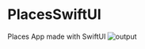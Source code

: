 # PlacesSwiftUI
Places App made with SwiftUI
![output](https://user-images.githubusercontent.com/70090469/130355515-7028ac7c-c303-4301-be2a-6239cbaa866e.png)
